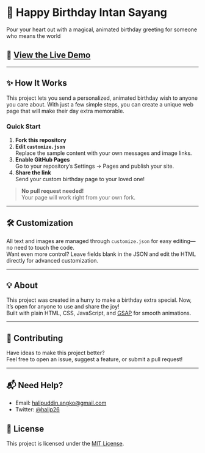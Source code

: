 # 🎂 Happy Birthday Intan Sayang

Pour your heart out with a magical, animated birthday greeting for someone who means the world

## 🌟 [View the Live Demo](http://halip26.github.io/hbd-intan)

---

## ✨ How It Works

This project lets you send a personalized, animated birthday wish to anyone you care about. With just a few simple steps, you can create a unique web page that will make their day extra memorable.

### Quick Start

1. **Fork this repository**
2. **Edit `customize.json`**  
   Replace the sample content with your own messages and image links.
3. **Enable GitHub Pages**  
   Go to your repository’s Settings → Pages and publish your site.
4. **Share the link**  
   Send your custom birthday page to your loved one!

> **No pull request needed!**  
> Your page will work right from your own fork.

---

## 🛠️ Customization

All text and images are managed through `customize.json` for easy editing—no need to touch the code.  
Want even more control? Leave fields blank in the JSON and edit the HTML directly for advanced customization.

---

## 💡 About

This project was created in a hurry to make a birthday extra special. Now, it’s open for anyone to use and share the joy!  
Built with plain HTML, CSS, JavaScript, and [GSAP](https://greensock.com/gsap) for smooth animations.

---

## 🤝 Contributing

Have ideas to make this project better?  
Feel free to open an issue, suggest a feature, or submit a pull request!

---

## 📬 Need Help?

- Email: [halipuddin.angko@gmail.com](mailto:halipuddin.angko@gmail.com)
- Twitter: [@halip26](https://x.com/halip26)

## 📄 License

This project is licensed under the [MIT License](LICENSE).
